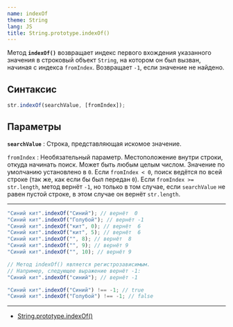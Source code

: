 ```yaml
---
name: indexOf
theme: String
lang: JS
title: String.prototype.indexOf()
---
```


Метод **`indexOf()`** возвращает индекс первого вхождения указанного значения в строковый объект `String`, на котором он был вызван, начиная с индекса `fromIndex`. Возвращает `-1`, если значение не найдено.

## Синтаксис

```js
str.indexOf(searchValue, [fromIndex]);
```

## Параметры

**`searchValue`**
: Строка, представляющая искомое значение.

`fromIndex`
: Необязательный параметр. Местоположение внутри строки, откуда начинать поиск. Может быть любым целым числом. Значение по умолчанию установлено в `0`. Если `fromIndex < 0`, поиск ведётся по всей строке (так же, как если бы был передан `0`). Если `fromIndex >= str.length`, метод вернёт `-1`, но только в том случае, если `searchValue` не равен пустой строке, в этом случае он вернёт `str.length`.

---

```js
"Синий кит".indexOf("Синий"); // вернёт  0
"Синий кит".indexOf("Голубой"); // вернёт -1
"Синий кит".indexOf("кит", 0); // вернёт  6
"Синий кит".indexOf("кит", 5); // вернёт  6
"Синий кит".indexOf("", 8); // вернёт  8
"Синий кит".indexOf("", 9); // вернёт 9
"Синий кит".indexOf("", 10); // вернёт 9

// Метод indexOf() является регистрозависимым.
// Например, следующее выражение вернёт -1:
"Синий кит".indexOf("синий"); // вернёт -1

"Синий кит".indexOf("Синий") !== -1; // true
"Синий кит".indexOf("Голубой") !== -1; // false
```

---

- [String.prototype.indexOf()](https://developer.mozilla.org/ru/docs/Web/JavaScript/Reference/Global_Objects/String/indexOf)
